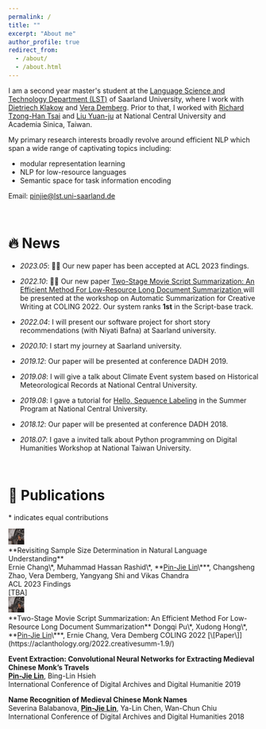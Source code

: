 ```yaml
---
permalink: /
title: ""
excerpt: "About me"
author_profile: true
redirect_from: 
  - /about/
  - /about.html
---
```


I am a second year master's student at the [Language Science and Technology Department (LST)](https://www.uni-saarland.de/en/department/lst/research.html) of Saarland University, where I work with [Dietriech Klakow](https://www.lsv.uni-saarland.de/people/dietrich-klakow/) and [Vera Demberg](https://www.uni-saarland.de/lehrstuhl/demberg/members/verademberg.html). Prior to that, I worked with [Richard Tzong-Han Tsai](https://www.iisr.csie.ncu.edu.tw/faculty) and [Liu Yuan-ju](https://www.litphil.sinica.edu.tw/people/researchers/Liu,%20Yuan-ju) at National Central University and Academia Sinica, Taiwan. 

My primary research interests broadly revolve around efficient NLP which span a wide range of captivating topics including:

- modular representation learning
- NLP for low-resource languages
- Semantic space for task information encoding

Email: pinjie@lst.uni-saarland.de

<br />

# 🔥 News
- *2023.05*: 🎉🎉 Our new paper has been accepted at ACL 2023 findings. 
- *2022.10*: 🎉🎉 Our new paper [Two-Stage Movie Script Summarization: An Efficient Method For Low-Resource Long Document Summarization
](https://aclanthology.org/2022.creativesumm-1.9) will be presented at the workshop on Automatic Summarization for Creative Writing at COLING 2022. Our system ranks **1st** in the Script-base track.
- *2022.04*: I will present our software project for short story recommendations (with Niyati Bafna) at Saarland university. 

- *2020.10*: I start my journey at Saarland university.

- *2019.12*: Our paper will be presented at conference DADH 2019. 
- *2019.08*: I will give a talk about Climate Event system based on Historical Meteorological Records at National Central University.
- *2019.08*: I gave a tutorial for [Hello, Sequence Labeling](https://docs.google.com/presentation/d/1jdZOhs8woyt4G0nYonhlUoFmsCGW_udfGYcsA3--Axw/edit?usp=sharing) in the Summer Program at National Central University.

- *2018.12*: Our paper will be presented at conference DADH 2018. 
- *2018.07*: I gave a invited talk about Python programming on Digital Humanities Workshop at National Taiwan University.

<br />

# 📝 <a id="-Publications">Publications</a>

\* indicates equal contributions


<div class="row media pub-unit mb-3" id="first">
  <div class="col-12 col-lg-2 align-self-center">
    <img class="d-none d-lg-flex img-fluid img-thumbnail" src="images/favicon-32x32.png" alt="Photo">
  </div>
  <div class="col-12 col-lg-10 align-self-center">
    <div class="media-body">
    **Revisiting Sample Size Determination in Natural Language Understanding** <br />
    Ernie Chang\*, Muhammad Hassan Rashid\*, **<ins>Pin-Jie Lin</ins>\***, Changsheng Zhao, Vera Demberg, Yangyang Shi and Vikas Chandra <br />
    ACL 2023 Findings <br />
    [TBA]
    </div>
  </div>
</div>


<div class="row" id="first">
  <div class="column">
    <img class="" src="images/favicon-32x32.png" alt="Photo">
  </div>
  <div class="column">
    <div class="media-body">
**Two-Stage Movie Script Summarization: An Efficient Method For Low-Resource Long Document Summarization**
Dongqi Pu\*, Xudong Hong\*, **<ins>Pin-Jie Lin</ins>\***, Ernie Chang, Vera Demberg
COLING 2022
[\[Paper\]](https://aclanthology.org/2022.creativesumm-1.9/)
    </div>
  </div>
</div>



**Event Extraction: Convolutional Neural Networks for Extracting Medieval
Chinese Monk’s Travels**  <br />
**<ins>Pin-Jie Lin</ins>**, Bing-Lin Hsieh  <br />
International Conference of Digital Archives and Digital Humanitie 2019 <br />

**Name Recognition of Medieval Chinese
Monk Names** <br />
Severina Balabanova, **<ins>Pin-Jie Lin</ins>**, Ya-Lin Chen, Wan-Chun Chiu <br />
International Conference of Digital Archives and Digital Humanities 2018 <br />



